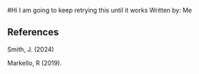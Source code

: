 #Hi I am going to keep retrying this until it works 
Written by: Me

## References 
Smith, J. (2024)


Markello, R (2019). 
